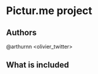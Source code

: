 Pictur.me project
=================

Authors
-------
@arthurnn
<olivier_twitter>

What is included
----------------


